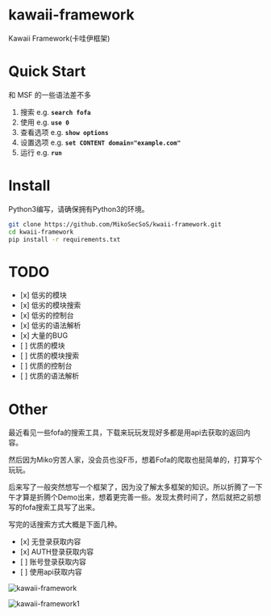 # kawaii-framework

Kawaii Framework(卡哇伊框架)

# Quick Start

和 MSF 的一些语法差不多

1. 搜索 e.g. **`search fofa`**
2. 使用 e.g. **`use 0`**
3. 查看选项 e.g. **`show options`**
4. 设置选项 e.g. **`set CONTENT domain="example.com"`**
5. 运行 e.g. **`run`**

# Install

Python3编写，请确保拥有Python3的环境。

```bash
git clone https://github.com/MikoSecSoS/kwaii-framework.git
cd kwaii-framework
pip install -r requirements.txt
```

  
# TODO

- \[x\] 低劣的模块
- \[x\] 低劣的模块搜索
- \[x\] 低劣的控制台
- \[x\] 低劣的语法解析
- \[x\] 大量的BUG
- \[ \] 优质的模块
- \[ \] 优质的模块搜索
- \[ \] 优质的控制台
- \[ \] 优质的语法解析

# Other

最近看见一些fofa的搜索工具，下载来玩玩发现好多都是用api去获取的返回内容。

然后因为Miko穷苦人家，没会员也没F币，想着Fofa的爬取也挺简单的，打算写个玩玩。

后来写了一般突然想写一个框架了，因为没了解太多框架的知识。所以折腾了一下午才算是折腾个Demo出来，想着更完善一些。发现太费时间了，然后就把之前想写的fofa搜索工具写了出来。

写完的话搜索方式大概是下面几种。

- \[x\] 无登录获取内容
- \[x\] AUTH登录获取内容
- \[ \] 账号登录获取内容
- \[ \] 使用api获取内容

![kawaii-framework](https://z3.ax1x.com/2021/10/24/5RXnsg.png)

![kawaii-framework1](https://z3.ax1x.com/2021/10/24/5RX3iq.png)
